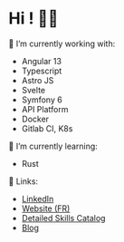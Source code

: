 # Hi ! 👋🏻

🔭 I’m currently working with:
  - Angular 13
  - Typescript
  - Astro JS
  - Svelte
  - Symfony 6
  - API Platform
  - Docker
  - Gitlab CI, K8s

🌱 I’m currently learning:
  - Rust

🔗 Links:
 - [LinkedIn](https://www.linkedin.com/in/lambert-theo/)
 - [Website (FR)](https://theolambert.com)
 - [Detailed Skills Catalog](https://johnny-boy.notion.site/24424d738beb4f0bb16545fe650b10c1?v=16ed97b3168245a4ad57bcb92a72e378)
 - [Blog](https://johnny-boy.notion.site/johnny-boy/What-s-on-my-mind-044a63e8544f46e2be731ae6bb17f73a)
